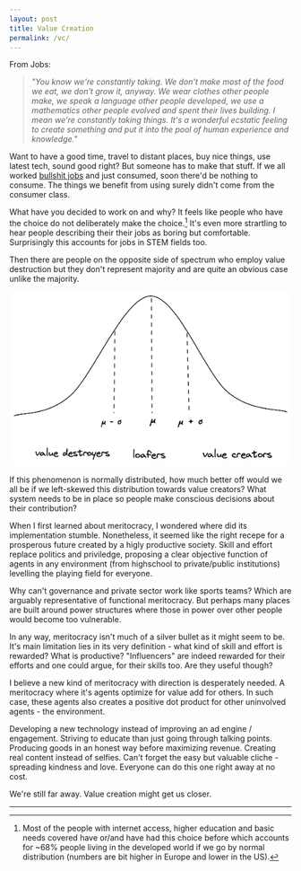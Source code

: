 ```yaml
---
layout: post
title: Value Creation
permalink: /vc/
---
```

From Jobs:
> _"You know we're constantly taking. We don't make most of the food we eat, we don't grow it, anyway. We wear clothes other people make, we speak a language other people developed, we use a mathematics other people evolved and spent their lives building. I mean we're constantly taking things. It's a wonderful ecstatic feeling to create something and put it into the pool of human experience and knowledge."_

Want to have a good time, travel to distant places, buy nice things, use latest tech, sound good right? But someone has to make that stuff. If we all worked [bullshit jobs](https://www.strike.coop/bullshit-jobs/) and just consumed, soon there'd be nothing to consume. The things we benefit from using surely didn't come from the consumer class.

What have you decided to work on and why? It feels like people who have the choice do not deliberately make the choice.[^1]  It's even more strartling to hear people describing their their jobs as boring but comfortable. Surprisingly this accounts for jobs in STEM fields too.

Then there are people on the opposite side of spectrum who employ value destruction but they don't represent majority and are quite an obvious case unlike the majority.

![value-distribution](/assets/images/value_distribution.png)

If this phenomenon is normally distributed, how much better off would we all be if we left-skewed this distribution towards value creators? What system needs to be in place so people make conscious decisions about their contribution?

When I first learned about meritocracy, I wondered where did its implementation stumble. Nonetheless, it seemed like the right recepe for a prosperous future created by a higly productive society. Skill and effort replace politics and priviledge, proposing a clear objective function of agents in any environment (from highschool to private/public institutions) levelling the playing field for everyone.

Why can't governance and private sector work like sports teams? Which are arguably representative of functional meritocracy. But perhaps many places are built around power structures where those in power over other people would become too vulnerable.

In any way, meritocracy isn't much of a silver bullet as it might seem to be. It's main limitation lies in its very definition - what kind of skill and effort is rewarded? What is productive? "Influencers" are indeed rewarded for their efforts and one could argue, for their skills too. Are they useful though?

I believe a new kind of meritocracy with direction is desperately needed. A meritocracy where it's agents optimize for value add for others. In such case, these agents also creates a positive dot product for other uninvolved agents - the environment.

Developing a new technology instead of improving an ad engine / engagement. Striving to educate than just going through talking points. Producing goods in an honest way before maximizing revenue. Creating real content instead of selfies. Can't forget the easy but valuable cliche - spreading kindness and love. Everyone can do this one right away at no cost.

We're still far away. Value creation might get us closer.  


---

[^1]: Most of the people with internet access, higher education and basic needs covered have or/and have had this choice before which accounts for ~68% people living in the developed world if we go by normal distribution (numbers are bit higher in Europe and lower in the US).
